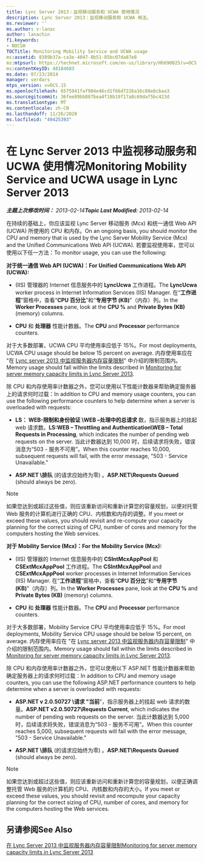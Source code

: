 ```yaml
---
title: Lync Server 2013：监视移动服务和 UCWA 使用情况
description: Lync Server 2013：监视移动服务和 UCWA 用法。
ms.reviewer: ''
ms.author: v-lanac
author: lanachin
f1.keywords:
- NOCSH
TOCTitle: Monitoring Mobility Service and UCWA usage
ms:assetid: 8389b37a-ca3e-4047-8b51-85bc07da87e8
ms:mtpsurl: https://technet.microsoft.com/en-us/library/Hh690025(v=OCS.15)
ms:contentKeyID: 48184683
ms.date: 07/23/2014
manager: serdars
mtps_version: v=OCS.15
ms.openlocfilehash: 6575941faf904e46cd1f66d7226a16c88e8cbaa3
ms.sourcegitcommit: 36fee89bb887bea4f18b19f17a8c69daf5bc423d
ms.translationtype: MT
ms.contentlocale: zh-CN
ms.lasthandoff: 11/26/2020
ms.locfileid: "49425393"
---
```

# <a name="monitoring-mobility-service-and-ucwa-usage-in-lync-server-2013"></a><span data-ttu-id="8f948-103">在 Lync Server 2013 中监视移动服务和 UCWA 使用情况</span><span class="sxs-lookup"><span data-stu-id="8f948-103">Monitoring Mobility Service and UCWA usage in Lync Server 2013</span></span>

<div data-xmlns="http://www.w3.org/1999/xhtml">

<div class="topic" data-xmlns="http://www.w3.org/1999/xhtml" data-msxsl="urn:schemas-microsoft-com:xslt" data-cs="https://msdn.microsoft.com/">

<div data-asp="https://msdn2.microsoft.com/asp">



</div>

<div id="mainSection">

<div id="mainBody"><span data-ttu-id="8f948-104">

<span> </span></span><span class="sxs-lookup"><span data-stu-id="8f948-104">

<span> </span></span></span>

<span data-ttu-id="8f948-105">_**主题上次修改时间：** 2013-02-14_</span><span class="sxs-lookup"><span data-stu-id="8f948-105">_**Topic Last Modified:** 2013-02-14_</span></span>

<span data-ttu-id="8f948-106">在持续的基础上，你应该监视 Lync Server 移动服务 (Mcx) 和统一通信 Web API (UCWA) 所使用的 CPU 和内存。</span><span class="sxs-lookup"><span data-stu-id="8f948-106">On an ongoing basis, you should monitor the CPU and memory that is used by the Lync Server Mobility Service (Mcx) and the Unified Communications Web API (UCWA).</span></span> <span data-ttu-id="8f948-107">若要监视使用率，您可以使用以下任一方法：</span><span class="sxs-lookup"><span data-stu-id="8f948-107">To monitor usage, you can use the following:</span></span>

<span data-ttu-id="8f948-108">**对于统一通信 Web API (UCWA)：**</span><span class="sxs-lookup"><span data-stu-id="8f948-108">**For Unified Communications Web API (UCWA):**</span></span>

  - <span data-ttu-id="8f948-109"> (IIS) 管理器的 Internet 信息服务中的 **LyncUcwa** 工作进程。</span><span class="sxs-lookup"><span data-stu-id="8f948-109">The **LyncUcwa** worker process in Internet Information Services (IIS) Manager.</span></span> <span data-ttu-id="8f948-110">在“**工作进程**”窗格中，查看“**CPU 百分比**”和“**专用字节 (KB)**”（内存）列。</span><span class="sxs-lookup"><span data-stu-id="8f948-110">In the **Worker Processes** pane, look at the **CPU %** and **Private Bytes (KB)** (memory) columns.</span></span>

  - <span data-ttu-id="8f948-111">**CPU** 和 **处理器** 性能计数器。</span><span class="sxs-lookup"><span data-stu-id="8f948-111">The **CPU** and **Processor** performance counters.</span></span>

<span data-ttu-id="8f948-112">对于大多数部署，UCWA CPU 平均使用率应低于 15%。</span><span class="sxs-lookup"><span data-stu-id="8f948-112">For most deployments, UCWA CPU usage should be below 15 percent on average.</span></span> <span data-ttu-id="8f948-113">内存使用率应在 "在 [Lync server 2013 中监视服务器内存容量限制](lync-server-2013-monitoring-for-server-memory-capacity-limits.md)" 中介绍的限制范围内。</span><span class="sxs-lookup"><span data-stu-id="8f948-113">Memory usage should fall within the limits described in [Monitoring for server memory capacity limits in Lync Server 2013](lync-server-2013-monitoring-for-server-memory-capacity-limits.md).</span></span>

<span data-ttu-id="8f948-114">除 CPU 和内存使用率计数器之外，您可以使用以下性能计数器来帮助确定服务器上的请求何时过载：</span><span class="sxs-lookup"><span data-stu-id="8f948-114">In addition to CPU and memory usage counters, you can use the following performance counters to help determine when a server is overloaded with requests:</span></span>

  - <span data-ttu-id="8f948-115">**LS： WEB-限制和身份验证 \\WEB –处理中的总请求** 数，指示服务器上的挂起 web 请求数。</span><span class="sxs-lookup"><span data-stu-id="8f948-115">**LS:WEB – Throttling and Authentication\\WEB – Total Requests in Processing**, which indicates the number of pending web requests on the server.</span></span> <span data-ttu-id="8f948-116">当此计数器达到 10,000 时，后续请求将失败，错误消息为“503 - 服务不可用”。</span><span class="sxs-lookup"><span data-stu-id="8f948-116">When this counter reaches 10,000, subsequent requests will fail, with the error message, "503 - Service Unavailable."</span></span>

  - <span data-ttu-id="8f948-117">**ASP.NET \\排队** (的请求应始终为零) 。</span><span class="sxs-lookup"><span data-stu-id="8f948-117">**ASP.NET\\Requests Queued** (should always be zero).</span></span>

<div>


> [!NOTE]  
> <span data-ttu-id="8f948-118">如果您达到或超过这些值，则应该重新访问和重新计算您的容量规划，以便对托管 Web 服务的计算机进行正确的 CPU、内核数和内存的调整。</span><span class="sxs-lookup"><span data-stu-id="8f948-118">If you meet or exceed these values, you should revisit and re-compute your capacity planning for the correct sizing of CPU, number of cores and memory for the computers hosting the Web services.</span></span>



</div>

<span data-ttu-id="8f948-119">**对于 Mobility Service (Mcx)：**</span><span class="sxs-lookup"><span data-stu-id="8f948-119">**For the Mobility Service (Mcx):**</span></span>

  - <span data-ttu-id="8f948-120"> (IIS) 管理器的 Internet 信息服务中的 **CSIntMcxAppPool** 和 **CSExtMcxAppPool** 工作进程。</span><span class="sxs-lookup"><span data-stu-id="8f948-120">The **CSIntMcxAppPool** and **CSExtMcxAppPool** worker processes in Internet Information Services (IIS) Manager.</span></span> <span data-ttu-id="8f948-121">在“**工作进程**”窗格中，查看“**CPU 百分比**”和“**专用字节 (KB)**”（内存）列。</span><span class="sxs-lookup"><span data-stu-id="8f948-121">In the **Worker Processes** pane, look at the **CPU %** and **Private Bytes (KB)** (memory) columns.</span></span>

  - <span data-ttu-id="8f948-122">**CPU** 和 **处理器** 性能计数器。</span><span class="sxs-lookup"><span data-stu-id="8f948-122">The **CPU** and **Processor** performance counters.</span></span>

<span data-ttu-id="8f948-123">对于大多数部署，Mobility Service CPU 平均使用率应低于 15%。</span><span class="sxs-lookup"><span data-stu-id="8f948-123">For most deployments, Mobility Service CPU usage should be below 15 percent, on average.</span></span> <span data-ttu-id="8f948-124">内存使用率应在 "在 [Lync server 2013 中监视服务器内存容量限制](lync-server-2013-monitoring-for-server-memory-capacity-limits.md)" 中介绍的限制范围内。</span><span class="sxs-lookup"><span data-stu-id="8f948-124">Memory usage should fall within the limits described in [Monitoring for server memory capacity limits in Lync Server 2013](lync-server-2013-monitoring-for-server-memory-capacity-limits.md).</span></span>

<span data-ttu-id="8f948-125">除 CPU 和内存使用率计数器之外，您可以使用以下 ASP.NET 性能计数器来帮助确定服务器上的请求何时过载：</span><span class="sxs-lookup"><span data-stu-id="8f948-125">In addition to CPU and memory usage counters, you can use the following ASP.NET performance counters to help determine when a server is overloaded with requests:</span></span>

  - <span data-ttu-id="8f948-126">**ASP.NET v 2.0.50727 \\请求 "当前**"，指示服务器上的挂起 web 请求的数量。</span><span class="sxs-lookup"><span data-stu-id="8f948-126">**ASP.NET v2.0.50727\\Requests Current**, which indicates the number of pending web requests on the server.</span></span> <span data-ttu-id="8f948-127">当此计数器达到 5,000 时，后续请求将失败，错误消息为“503 - 服务不可用”。</span><span class="sxs-lookup"><span data-stu-id="8f948-127">When this counter reaches 5,000, subsequent requests will fail with the error message, "503 - Service Unavailable."</span></span>

  - <span data-ttu-id="8f948-128">**ASP.NET \\排队** (的请求应始终为零) 。</span><span class="sxs-lookup"><span data-stu-id="8f948-128">**ASP.NET\\Requests Queued** (should always be zero).</span></span>

<div>


> [!NOTE]  
> <span data-ttu-id="8f948-129">如果您达到或超过这些值，则应该重新访问和重新计算您的容量规划，以便正确调整托管 Web 服务的计算机的 CPU、内核数和内存的大小。</span><span class="sxs-lookup"><span data-stu-id="8f948-129">If you meet or exceed these values, you should revisit and recompute your capacity planning for the correct sizing of CPU, number of cores, and memory for the computers hosting the Web services.</span></span>



</div>

<div>

## <a name="see-also"></a><span data-ttu-id="8f948-130">另请参阅</span><span class="sxs-lookup"><span data-stu-id="8f948-130">See Also</span></span>


[<span data-ttu-id="8f948-131">在 Lync Server 2013 中监视服务器内存容量限制</span><span class="sxs-lookup"><span data-stu-id="8f948-131">Monitoring for server memory capacity limits in Lync Server 2013</span></span>](lync-server-2013-monitoring-for-server-memory-capacity-limits.md)  
  

<span data-ttu-id="8f948-132"></div>

</div>

<span> </span>

</div>

</div>

</span><span class="sxs-lookup"><span data-stu-id="8f948-132"></div>

</div>

<span> </span>

</div>

</div>

</span></span></div>

